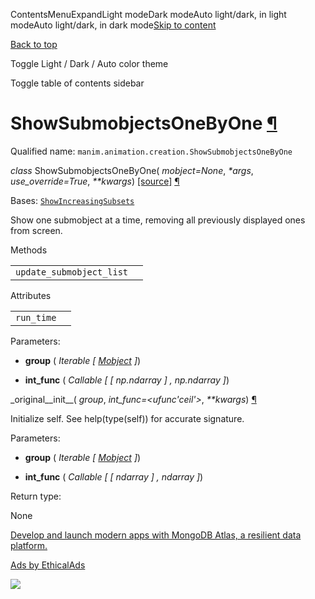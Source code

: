 ContentsMenuExpandLight modeDark modeAuto light/dark, in light modeAuto light/dark, in dark mode[Skip to content](https://docs.manim.community/en/stable/reference/manim.animation.creation.ShowSubmobjectsOneByOne.html#furo-main-content)

[Back to top](https://docs.manim.community/en/stable/reference/manim.animation.creation.ShowSubmobjectsOneByOne.html#)

Toggle Light / Dark / Auto color theme

Toggle table of contents sidebar

# ShowSubmobjectsOneByOne [¶](https://docs.manim.community/en/stable/reference/manim.animation.creation.ShowSubmobjectsOneByOne.html\#showsubmobjectsonebyone "Link to this heading")

Qualified name: `manim.animation.creation.ShowSubmobjectsOneByOne`

_class_ ShowSubmobjectsOneByOne( _mobject=None_, _\*args_, _use\_override=True_, _\*\*kwargs_) [\[source\]](https://docs.manim.community/en/stable/_modules/manim/animation/creation.html#ShowSubmobjectsOneByOne) [¶](https://docs.manim.community/en/stable/reference/manim.animation.creation.ShowSubmobjectsOneByOne.html#manim.animation.creation.ShowSubmobjectsOneByOne "Link to this definition")

Bases: [`ShowIncreasingSubsets`](https://docs.manim.community/en/stable/reference/manim.animation.creation.ShowIncreasingSubsets.html#manim.animation.creation.ShowIncreasingSubsets "manim.animation.creation.ShowIncreasingSubsets")

Show one submobject at a time, removing all previously displayed ones from screen.

Methods

|     |     |
| --- | --- |
| `update_submobject_list` |  |

Attributes

|     |     |
| --- | --- |
| `run_time` |  |

Parameters:

- **group** ( _Iterable_ _\[_ [_Mobject_](https://docs.manim.community/en/stable/reference/manim.mobject.mobject.Mobject.html#manim.mobject.mobject.Mobject "manim.mobject.mobject.Mobject") _\]_)

- **int\_func** ( _Callable_ _\[_ _\[_ _np.ndarray_ _\]_ _,_ _np.ndarray_ _\]_)


\_original\_\_init\_\_( _group_, _int\_func=<ufunc'ceil'>_, _\*\*kwargs_) [¶](https://docs.manim.community/en/stable/reference/manim.animation.creation.ShowSubmobjectsOneByOne.html#manim.animation.creation.ShowSubmobjectsOneByOne._original__init__ "Link to this definition")

Initialize self. See help(type(self)) for accurate signature.

Parameters:

- **group** ( _Iterable_ _\[_ [_Mobject_](https://docs.manim.community/en/stable/reference/manim.mobject.mobject.Mobject.html#manim.mobject.mobject.Mobject "manim.mobject.mobject.Mobject") _\]_)

- **int\_func** ( _Callable_ _\[_ _\[_ _ndarray_ _\]_ _,_ _ndarray_ _\]_)


Return type:

None

[Develop and launch modern apps with MongoDB Atlas, a resilient data platform.](https://server.ethicalads.io/proxy/click/8269/019600e7-cf4f-7393-a33e-3704a7d17649/)

[Ads by EthicalAds](https://www.ethicalads.io/advertisers/?ref=ea-text)

![](https://server.ethicalads.io/proxy/view/8269/019600e7-cf4f-7393-a33e-3704a7d17649/)
